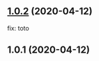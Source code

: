 ## [1.0.2](https://github.com/f19yd/test/compare/1.0.1...1.0.2) (2020-04-12)
fix: toto


## 1.0.1 (2020-04-12)



